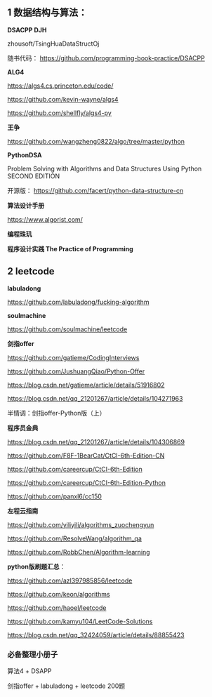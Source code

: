 

## 1  数据结构与算法：

**DSACPP DJH**

zhousoft/TsingHuaDataStructOj

随书代码：  https://github.com/programming-book-practice/DSACPP


**ALG4**

https://algs4.cs.princeton.edu/code/

https://github.com/kevin-wayne/algs4

https://github.com/shellfly/algs4-py


**王争**

https://github.com/wangzheng0822/algo/tree/master/python


**PythonDSA**

Problem Solving with Algorithms and Data Structures Using Python SECOND EDITION

开源版： https://github.com/facert/python-data-structure-cn


**算法设计手册**
 
https://www.algorist.com/

**编程珠玑**

**程序设计实践  The Practice of Programming**


##  2  leetcode 

**labuladong**

https://github.com/labuladong/fucking-algorithm

**soulmachine** 

https://github.com/soulmachine/leetcode

**剑指offer**

https://github.com/gatieme/CodingInterviews

https://github.com/JushuangQiao/Python-Offer

https://blog.csdn.net/gatieme/article/details/51916802

https://blog.csdn.net/qq_21201267/article/details/104271963

半情调：剑指offer-Python版（上）



**程序员金典**

https://blog.csdn.net/qq_21201267/article/details/104306869

https://github.com/F8F-1BearCat/CtCI-6th-Edition-CN

https://github.com/careercup/CtCI-6th-Edition

https://github.com/careercup/CtCI-6th-Edition-Python

https://github.com/panxl6/cc150



**左程云指南**

https://github.com/yiliyili/algorithms_zuochengyun

https://github.com/ResolveWang/algorithm_qa

https://github.com/RobbChen/Algorithm-learning



**python版刷题汇总**：

https://github.com/azl397985856/leetcode

https://github.com/keon/algorithms

https://github.com/haoel/leetcode

https://github.com/kamyu104/LeetCode-Solutions

https://blog.csdn.net/qq_32424059/article/details/88855423



### 必备整理小册子

算法4 + DSAPP

剑指offer + labuladong + leetcode 200题




